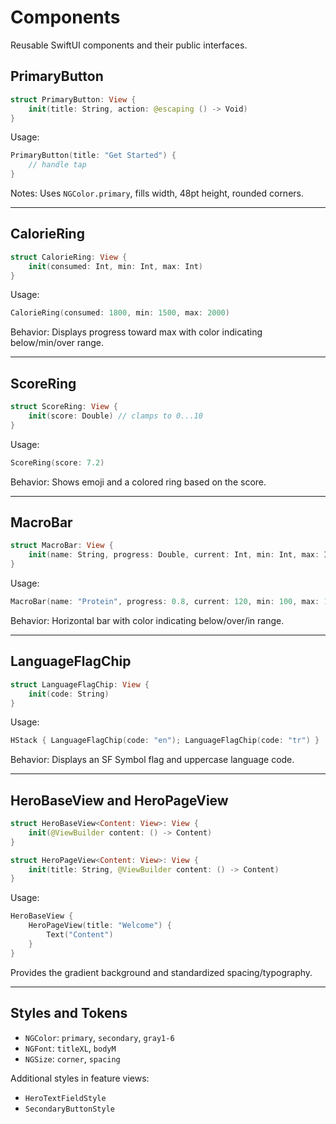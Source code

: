 # Components

Reusable SwiftUI components and their public interfaces.

## PrimaryButton

```swift
struct PrimaryButton: View {
    init(title: String, action: @escaping () -> Void)
}
```

Usage:

```swift
PrimaryButton(title: "Get Started") {
    // handle tap
}
```

Notes: Uses `NGColor.primary`, fills width, 48pt height, rounded corners.

---

## CalorieRing

```swift
struct CalorieRing: View {
    init(consumed: Int, min: Int, max: Int)
}
```

Usage:

```swift
CalorieRing(consumed: 1800, min: 1500, max: 2000)
```

Behavior: Displays progress toward max with color indicating below/min/over range.

---

## ScoreRing

```swift
struct ScoreRing: View {
    init(score: Double) // clamps to 0...10
}
```

Usage:

```swift
ScoreRing(score: 7.2)
```

Behavior: Shows emoji and a colored ring based on the score.

---

## MacroBar

```swift
struct MacroBar: View {
    init(name: String, progress: Double, current: Int, min: Int, max: Int)
}
```

Usage:

```swift
MacroBar(name: "Protein", progress: 0.8, current: 120, min: 100, max: 150)
```

Behavior: Horizontal bar with color indicating below/over/in range.

---

## LanguageFlagChip

```swift
struct LanguageFlagChip: View {
    init(code: String)
}
```

Usage:

```swift
HStack { LanguageFlagChip(code: "en"); LanguageFlagChip(code: "tr") }
```

Behavior: Displays an SF Symbol flag and uppercase language code.

---

## HeroBaseView and HeroPageView

```swift
struct HeroBaseView<Content: View>: View {
    init(@ViewBuilder content: () -> Content)
}

struct HeroPageView<Content: View>: View {
    init(title: String, @ViewBuilder content: () -> Content)
}
```

Usage:

```swift
HeroBaseView {
    HeroPageView(title: "Welcome") {
        Text("Content")
    }
}
```

Provides the gradient background and standardized spacing/typography.

---

## Styles and Tokens

- `NGColor`: `primary`, `secondary`, `gray1-6`
- `NGFont`: `titleXL`, `bodyM`
- `NGSize`: `corner`, `spacing`

Additional styles in feature views:
- `HeroTextFieldStyle`
- `SecondaryButtonStyle`